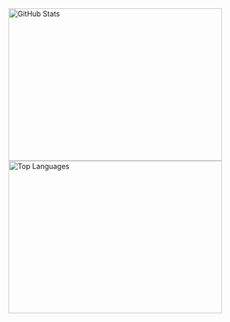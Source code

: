 <a href='https://github.com/dewslyse'>
<img width='420' height='300' src='https://github-readme-stats.vercel.app/api?username=dewslyse&show_icons=true&count_private=true&theme=dark' alt="GitHub Stats">
</a>

<a href='https://github.com/dewslyse'>
<img width='420' height='300' src='https://github-readme-stats.vercel.app/api/top-langs/?username=dewslyse&langs_count=8&count_private=true&layout=compact&theme=dark' alt="Top Languages">
</a>

